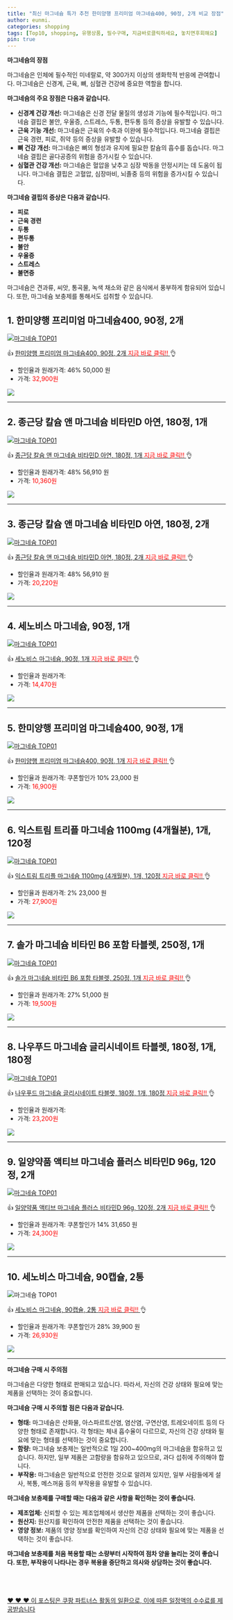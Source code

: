 ```yaml
---
title: "최신 마그네슘 특가 추천 한미양행 프리미엄 마그네슘400, 90정, 2개 비교 장점"
author: eunmi.
categories: shopping
tags: [Top10, shopping, 유행상품, 필수구매, 지금바로클릭하세요, 놓치면후회해요]
pin: true
---
```

**마그네슘의 장점**

마그네슘은 인체에 필수적인 미네랄로, 약 300가지 이상의 생화학적 반응에 관여합니다. 마그네슘은 신경계, 근육, 뼈, 심혈관 건강에 중요한 역할을 합니다.

**마그네슘의 주요 장점은 다음과 같습니다.**

* **신경계 건강 개선:** 마그네슘은 신경 전달 물질의 생성과 기능에 필수적입니다. 마그네슘 결핍은 불안, 우울증, 스트레스, 두통, 편두통 등의 증상을 유발할 수 있습니다.
* **근육 기능 개선:** 마그네슘은 근육의 수축과 이완에 필수적입니다. 마그네슘 결핍은 근육 경련, 피로, 쥐약 등의 증상을 유발할 수 있습니다.
* **뼈 건강 개선:** 마그네슘은 뼈의 형성과 유지에 필요한 칼슘의 흡수를 돕습니다. 마그네슘 결핍은 골다공증의 위험을 증가시킬 수 있습니다.
* **심혈관 건강 개선:** 마그네슘은 혈압을 낮추고 심장 박동을 안정시키는 데 도움이 됩니다. 마그네슘 결핍은 고혈압, 심장마비, 뇌졸중 등의 위험을 증가시킬 수 있습니다.

**마그네슘 결핍의 증상은 다음과 같습니다.**

* **피로**
* **근육 경련**
* **두통**
* **편두통**
* **불안**
* **우울증**
* **스트레스**
* **불면증**

마그네슘은 견과류, 씨앗, 통곡물, 녹색 채소와 같은 음식에서 풍부하게 함유되어 있습니다. 또한, 마그네슘 보충제를 통해서도 섭취할 수 있습니다.

   

## 1. 한미양행 프리미엄 마그네슘400, 90정, 2개

[![마그네슘 TOP01](https://thumbnail9.coupangcdn.com/thumbnails/remote/230x230ex/image/vendor_inventory/efc4/c1084331f2a9593d286aa8833df608e5ae0b520b717b88a457a73a960c82.png)](https://link.coupang.com/re/AFFSDP?lptag=AF3617701&subid=GithubCoopas&pageKey=6479376111&traceid=V0-153&itemId=14176480397&vendorItemId=84999045641)


👍 [한미양행 프리미엄 마그네슘400, 90정, 2개 <font color=red> 지금 바로 클릭!! </font> ](https://link.coupang.com/re/AFFSDP?lptag=AF3617701&subid=GithubCoopas&pageKey=6479376111&traceid=V0-153&itemId=14176480397&vendorItemId=84999045641) 👌 


- 할인율과 원래가격: 46%  50,000   원
- 가격: <span style='color:red'>32,900원</span>

[![](/discount_price.png)](https://link.coupang.com/re/AFFSDP?lptag=AF3617701&subid=GithubCoopas&pageKey=6479376111&traceid=V0-153&itemId=14176480397&vendorItemId=84999045641)

---


   

## 2. 종근당 칼슘 앤 마그네슘 비타민D 아연, 180정, 1개

[![마그네슘 TOP01](https://thumbnail7.coupangcdn.com/thumbnails/remote/230x230ex/image/retail/images/8404000613681030-5ceb5be3-e79d-4ddf-b0b1-4c4c5822935c.jpg)](https://link.coupang.com/re/AFFSDP?lptag=AF3617701&subid=GithubCoopas&pageKey=5545887952&traceid=V0-153&itemId=225933282&vendorItemId=3549112936)


👍 [종근당 칼슘 앤 마그네슘 비타민D 아연, 180정, 1개 <font color=red> 지금 바로 클릭!! </font> ](https://link.coupang.com/re/AFFSDP?lptag=AF3617701&subid=GithubCoopas&pageKey=5545887952&traceid=V0-153&itemId=225933282&vendorItemId=3549112936) 👌 


- 할인율과 원래가격: 48%  56,910   원
- 가격: <span style='color:red'>10,360원</span>

[![](/discount_price.png)](https://link.coupang.com/re/AFFSDP?lptag=AF3617701&subid=GithubCoopas&pageKey=5545887952&traceid=V0-153&itemId=225933282&vendorItemId=3549112936)

---


   

## 3. 종근당 칼슘 앤 마그네슘 비타민D 아연, 180정, 2개

[![마그네슘 TOP01](https://thumbnail9.coupangcdn.com/thumbnails/remote/230x230ex/image/retail/images/4282807662609435-30793153-3aef-4550-8e3f-23444adf27d4.jpg)](https://link.coupang.com/re/AFFSDP?lptag=AF3617701&subid=GithubCoopas&pageKey=5545887952&traceid=V0-153&itemId=537226687&vendorItemId=4402720917)


👍 [종근당 칼슘 앤 마그네슘 비타민D 아연, 180정, 2개 <font color=red> 지금 바로 클릭!! </font> ](https://link.coupang.com/re/AFFSDP?lptag=AF3617701&subid=GithubCoopas&pageKey=5545887952&traceid=V0-153&itemId=537226687&vendorItemId=4402720917) 👌 


- 할인율과 원래가격: 48%  56,910   원
- 가격: <span style='color:red'>20,220원</span>

[![](/discount_price.png)](https://link.coupang.com/re/AFFSDP?lptag=AF3617701&subid=GithubCoopas&pageKey=5545887952&traceid=V0-153&itemId=537226687&vendorItemId=4402720917)

---


   

## 4. 세노비스 마그네슘, 90정, 1개

[![마그네슘 TOP01](https://thumbnail8.coupangcdn.com/thumbnails/remote/230x230ex/image/retail/images/1860836383837329-7256f8d5-7c87-492e-ab0d-f301a39d6e2d.jpg)](https://link.coupang.com/re/AFFSDP?lptag=AF3617701&subid=GithubCoopas&pageKey=7266025304&traceid=V0-153&itemId=14888010890&vendorItemId=3350139303)


👍 [세노비스 마그네슘, 90정, 1개 <font color=red> 지금 바로 클릭!! </font> ](https://link.coupang.com/re/AFFSDP?lptag=AF3617701&subid=GithubCoopas&pageKey=7266025304&traceid=V0-153&itemId=14888010890&vendorItemId=3350139303) 👌 


- 할인율과 원래가격: 
- 가격: <span style='color:red'>14,470원</span>

[![](/discount_price.png)](https://link.coupang.com/re/AFFSDP?lptag=AF3617701&subid=GithubCoopas&pageKey=7266025304&traceid=V0-153&itemId=14888010890&vendorItemId=3350139303)

---


   

## 5. 한미양행 프리미엄 마그네슘400, 90정, 1개

[![마그네슘 TOP01](https://thumbnail6.coupangcdn.com/thumbnails/remote/230x230ex/image/vendor_inventory/d0d7/2e9bdc283fdbcf6b209c1791a974bda8968f01dfbc007e8492c1af0e3953.png)](https://link.coupang.com/re/AFFSDP?lptag=AF3617701&subid=GithubCoopas&pageKey=6479376111&traceid=V0-153&itemId=16065587609&vendorItemId=84281276203)


👍 [한미양행 프리미엄 마그네슘400, 90정, 1개 <font color=red> 지금 바로 클릭!! </font> ](https://link.coupang.com/re/AFFSDP?lptag=AF3617701&subid=GithubCoopas&pageKey=6479376111&traceid=V0-153&itemId=16065587609&vendorItemId=84281276203) 👌 


- 할인율과 원래가격: 쿠폰할인가 10%  23,000   원
- 가격: <span style='color:red'>16,900원</span>

[![](/discount_price.png)](https://link.coupang.com/re/AFFSDP?lptag=AF3617701&subid=GithubCoopas&pageKey=6479376111&traceid=V0-153&itemId=16065587609&vendorItemId=84281276203)

---


   

## 6. 익스트림 트리플 마그네슘 1100mg (4개월분), 1개, 120정

[![마그네슘 TOP01](https://thumbnail8.coupangcdn.com/thumbnails/remote/230x230ex/image/vendor_inventory/246b/7643929faaa845da16379a7cdf6723a0c7c7aa0e89755cd232f4c21de774.jpg)](https://link.coupang.com/re/AFFSDP?lptag=AF3617701&subid=GithubCoopas&pageKey=7592035191&traceid=V0-153&itemId=20064317650&vendorItemId=87154921142)


👍 [익스트림 트리플 마그네슘 1100mg (4개월분), 1개, 120정 <font color=red> 지금 바로 클릭!! </font> ](https://link.coupang.com/re/AFFSDP?lptag=AF3617701&subid=GithubCoopas&pageKey=7592035191&traceid=V0-153&itemId=20064317650&vendorItemId=87154921142) 👌 


- 할인율과 원래가격: 2%  23,000   원
- 가격: <span style='color:red'>27,900원</span>

[![](/discount_price.png)](https://link.coupang.com/re/AFFSDP?lptag=AF3617701&subid=GithubCoopas&pageKey=7592035191&traceid=V0-153&itemId=20064317650&vendorItemId=87154921142)

---


   

## 7. 솔가 마그네슘 비타민 B6 포함 타블렛, 250정, 1개

[![마그네슘 TOP01](https://thumbnail9.coupangcdn.com/thumbnails/remote/230x230ex/image/vendor_inventory/8d96/e3ee05e81c430c116d40491649d39e297b323f9a6824117dd2e05cfcd3b6.png)](https://link.coupang.com/re/AFFSDP?lptag=AF3617701&subid=GithubCoopas&pageKey=7107297603&traceid=V0-153&itemId=17762276506&vendorItemId=3267495041)


👍 [솔가 마그네슘 비타민 B6 포함 타블렛, 250정, 1개 <font color=red> 지금 바로 클릭!! </font> ](https://link.coupang.com/re/AFFSDP?lptag=AF3617701&subid=GithubCoopas&pageKey=7107297603&traceid=V0-153&itemId=17762276506&vendorItemId=3267495041) 👌 


- 할인율과 원래가격: 27%  51,000   원
- 가격: <span style='color:red'>19,500원</span>

[![](/discount_price.png)](https://link.coupang.com/re/AFFSDP?lptag=AF3617701&subid=GithubCoopas&pageKey=7107297603&traceid=V0-153&itemId=17762276506&vendorItemId=3267495041)

---


   

## 8. 나우푸드 마그네슘 글리시네이트 타블렛, 180정, 1개, 180정

[![마그네슘 TOP01](https://thumbnail9.coupangcdn.com/thumbnails/remote/230x230ex/image/vendor_inventory/cde9/7b2385ff2c327b11c71d4adf5ca6d124b4f6e65244a639170022f823cf6a.png)](https://link.coupang.com/re/AFFSDP?lptag=AF3617701&subid=GithubCoopas&pageKey=1366689007&traceid=V0-153&itemId=2398832973&vendorItemId=70393847331)


👍 [나우푸드 마그네슘 글리시네이트 타블렛, 180정, 1개, 180정 <font color=red> 지금 바로 클릭!! </font> ](https://link.coupang.com/re/AFFSDP?lptag=AF3617701&subid=GithubCoopas&pageKey=1366689007&traceid=V0-153&itemId=2398832973&vendorItemId=70393847331) 👌 


- 할인율과 원래가격: 
- 가격: <span style='color:red'>23,200원</span>

[![](/discount_price.png)](https://link.coupang.com/re/AFFSDP?lptag=AF3617701&subid=GithubCoopas&pageKey=1366689007&traceid=V0-153&itemId=2398832973&vendorItemId=70393847331)

---


   

## 9. 일양약품 액티브 마그네슘 플러스 비타민D 96g, 120정, 2개

[![마그네슘 TOP01](https://thumbnail8.coupangcdn.com/thumbnails/remote/230x230ex/image/retail/images/6c97cb14-2118-4066-9494-beb4f33723714386559337004509321.png)](https://link.coupang.com/re/AFFSDP?lptag=AF3617701&subid=GithubCoopas&pageKey=6143794587&traceid=V0-153&itemId=18729530279&vendorItemId=85862122287)


👍 [일양약품 액티브 마그네슘 플러스 비타민D 96g, 120정, 2개 <font color=red> 지금 바로 클릭!! </font> ](https://link.coupang.com/re/AFFSDP?lptag=AF3617701&subid=GithubCoopas&pageKey=6143794587&traceid=V0-153&itemId=18729530279&vendorItemId=85862122287) 👌 


- 할인율과 원래가격: 쿠폰할인가 14%  31,650   원
- 가격: <span style='color:red'>24,300원</span>

[![](/discount_price.png)](https://link.coupang.com/re/AFFSDP?lptag=AF3617701&subid=GithubCoopas&pageKey=6143794587&traceid=V0-153&itemId=18729530279&vendorItemId=85862122287)

---


   

## 10. 세노비스 마그네슘, 90캡슐, 2통

![마그네슘 TOP01](https://thumbnail8.coupangcdn.com/thumbnails/remote/230x230ex/image/vendor_inventory/19e9/0afd6f2829a99dce3f7758decb41724834443b36327ccfa0abd27865edf4.JPG)


👍 [세노비스 마그네슘, 90캡슐, 2통 <font color=red> 지금 바로 클릭!! </font> ](https://link.coupang.com/re/AFFSDP?lptag=AF3617701&subid=GithubCoopas&pageKey=7266025304&traceid=V0-153&itemId=18146471240&vendorItemId=85296817119) 👌 


- 할인율과 원래가격: 쿠폰할인가 28%  39,900   원
- 가격: <span style='color:red'>26,930원</span>

[![](/discount_price.png)](https://link.coupang.com/re/AFFSDP?lptag=AF3617701&subid=GithubCoopas&pageKey=7266025304&traceid=V0-153&itemId=18146471240&vendorItemId=85296817119)

---
**마그네슘 구매 시 주의점**

마그네슘은 다양한 형태로 판매되고 있습니다. 따라서, 자신의 건강 상태와 필요에 맞는 제품을 선택하는 것이 중요합니다.

**마그네슘 구매 시 주의할 점은 다음과 같습니다.**

* **형태:** 마그네슘은 산화물, 아스파르트산염, 염산염, 구연산염, 트레오네이트 등의 다양한 형태로 존재합니다. 각 형태는 체내 흡수율이 다르므로, 자신의 건강 상태와 필요에 맞는 형태를 선택하는 것이 중요합니다.
* **함량:** 마그네슘 보충제는 일반적으로 1일 200~400mg의 마그네슘을 함유하고 있습니다. 하지만, 일부 제품은 고함량을 함유하고 있으므로, 과다 섭취에 주의해야 합니다.
* **부작용:** 마그네슘은 일반적으로 안전한 것으로 알려져 있지만, 일부 사람들에게 설사, 복통, 메스꺼움 등의 부작용을 유발할 수 있습니다.

**마그네슘 보충제를 구매할 때는 다음과 같은 사항을 확인하는 것이 좋습니다.**

* **제조업체:** 신뢰할 수 있는 제조업체에서 생산한 제품을 선택하는 것이 좋습니다.
* **원산지:** 원산지를 확인하여 안전한 제품을 선택하는 것이 좋습니다.
* **영양 정보:** 제품의 영양 정보를 확인하여 자신의 건강 상태와 필요에 맞는 제품을 선택하는 것이 좋습니다.

**마그네슘 보충제를 처음 복용할 때는 소량부터 시작하여 점차 양을 늘리는 것이 좋습니다. 또한, 부작용이 나타나는 경우 복용을 중단하고 의사와 상담하는 것이 좋습니다.**<br><br><br><br><br> [ ❤ ❤ ❤ 이 포스팅은 쿠팡 파트너스 활동의 일환으로, 이에 따른 일정액의 수수료를 제공받습니다](https://link.coupang.com/a/bcEFyh)